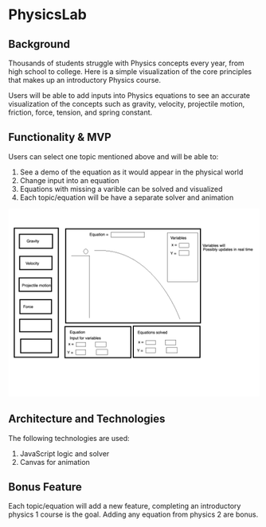 # PhysicsLab

## Background

Thousands of students struggle with Physics concepts every year, from high school to college. Here is a simple visualization of the core principles that makes up an introductory Physics course.

Users will be able to add inputs into Physics equations to see an accurate visualization of the concepts such as gravity, velocity, projectile motion, friction, force, tension, and spring constant. 

## Functionality & MVP

Users can select one topic mentioned above and will be able to:
1. See a demo of the equation as it would appear in the physical world
2. Change input into an equation
3. Equations with missing a varible can be solved and visualized
4. Each topic/equation will be have a separate solver and animation

![WireFrame](/images/PhysicsLab.png)

## Architecture and Technologies

The following technologies are used:
1. JavaScript logic and solver
2. Canvas for animation

## Bonus Feature

Each topic/equation will add a new feature, completing an introductory physics 1 course is the goal. Adding any equation from physics 2 are bonus.
